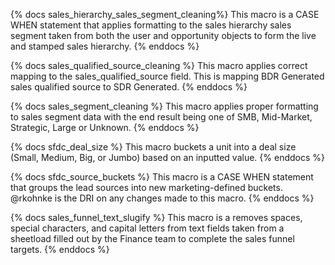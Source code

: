{% docs sales_hierarchy_sales_segment_cleaning%}
This macro is a CASE WHEN statement that applies formatting to the sales hierarchy sales segment taken from both the user and opportunity objects to form the live and stamped sales hierarchy.
{% enddocs %}

{% docs sales_qualified_source_cleaning %}
This macro applies correct mapping to the sales_qualified_source field. This is mapping BDR Generated sales qualified source to SDR Generated.
{% enddocs %}

{% docs sales_segment_cleaning %}
This macro applies proper formatting to sales segment data with the end result being one of SMB, Mid-Market, Strategic, Large or Unknown.
{% enddocs %}

{% docs sfdc_deal_size %}
This macro buckets a unit into a deal size (Small, Medium, Big, or Jumbo) based on an inputted value.
{% enddocs %}

{% docs sfdc_source_buckets %}
This macro is a CASE WHEN statement that groups the lead sources into new marketing-defined buckets. @rkohnke is the DRI on any changes made to this macro.
{% enddocs %}

{% docs sales_funnel_text_slugify %}
This macro is a removes spaces, special characters, and capital letters from text fields taken from a sheetload filled out by the Finance team to complete the sales funnel targets.
{% enddocs %}
